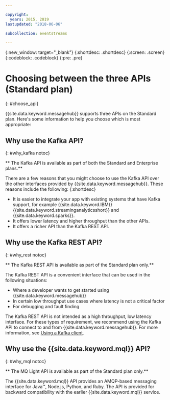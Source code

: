 ```yaml
---

copyright:
  years: 2015, 2019
lastupdated: "2018-06-06"

subcollection: eventstreams

---
```


{:new_window: target="_blank"}
{:shortdesc: .shortdesc}
{:screen: .screen}
{:codeblock: .codeblock}
{:pre: .pre}

# Choosing between the three APIs (Standard plan)
{: #choose_api}

{{site.data.keyword.messagehub}} supports three APIs on the Standard plan. Here's some information to help you choose which is most appropriate:

## Why use the Kafka API?
{: #why_kafka notoc}

** The Kafka API is available as part of both the Standard and Enterprise plans.**
<br/>

There are a few reasons that you might choose to use the Kafka API over the other interfaces provided by {{site.data.keyword.messagehub}}. These reasons include the following:
{:shortdesc}


* It is easier to integrate your app with existing systems that have Kafka support, for example {{site.data.keyword.IBM}} {{site.data.keyword.streaminganalyticsshort}} and {{site.data.keyword.sparks}}.
* It offers lower latency and higher throughput than the other APIs.
* It offers a richer API than the Kafka REST API.

## Why use the Kafka REST API?
{: #why_rest notoc}

** The Kafka REST API is available as part of the Standard plan only.**
<br/>

The Kafka REST API is a convenient interface that can be used in the following situations:  

* Where a developer wants to get started using {{site.data.keyword.messagehub}}
* In certain low throughput use cases where latency is not a critical factor
* For debugging and fault finding

The Kafka REST API is not intended as a high throughput, low latency interface. ​For these types of requirement, we recommend using the Kafka API to connect to and from {{site.data.keyword.messagehub}}. For more information, see [Using a Kafka client](/docs/services/EventStreams?topic=eventstreams-kafka_using#kafka_using).

## Why use the {{site.data.keyword.mql}} API?
{: #why_mql notoc}

** The MQ Light API is available as part of the Standard plan only.**
<br/>

The {{site.data.keyword.mql}} API provides an AMQP-based messaging interface for Java™, Node.js, Python, and Ruby. The API is provided for backward compatibility with the earlier {{site.data.keyword.mql}} service.











